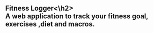 <h2>Fitness Logger<\h2>
<br>
A web application to track your fitness goal, exercises ,diet and macros.
 
